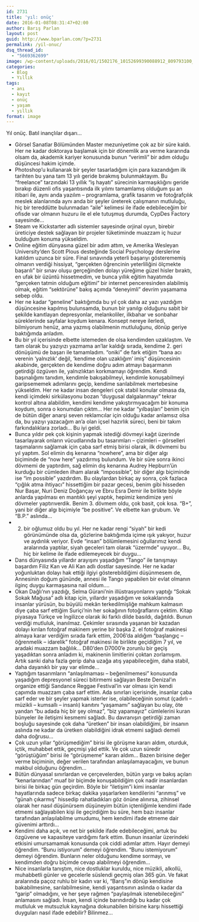 ```yaml
---
id: 2731
title: 'yıl: onüç'
date: 2016-01-08T08:31:47+02:00
author: Barış Parlan
layout: post
guid: http://www.bparlan.com/?p=2731
permalink: /yil-onuc/
dsq_thread_id:
  - "5669362699"
image: /wp-content/uploads/2016/01/1502176_10152699390088912_809793100_o.jpg
categories:
  - Blog
  - Yıllık
tags:
  - anı
  - kayıt
  - onüç
  - yaşam
  - yıllık
format: image
---
```

<div class="ttr_start">
</div>

Yıl onüç. Batıl inançlılar dışarı&#8230;

  * Görsel Sanatlar Bölümünden Master mezuniyetime çok az bir süre kaldı. Her ne kadar doktoraya başlamak için bir dönemlik ara verme kararında olsam da, akademik kariyer konusunda bunun &#8220;verimli&#8221; bir adım olduğu düşüncesi hakim içimde.
  * Photoshop&#8217;u kullanarak bir şeyler tasarladığım için para kazandığım ilk tarihten bu yana tam 13 yılı geride bırakmış bulunmaktayım. Bu &#8220;freelance&#8221; tarzındaki 13 yıllık &#8220;iş hayatı&#8221; sürecinin karmaşıklığını geride bırakıp düzenli ofis yaşantısında ilk yılımı tamamlamış olduğum şu an itibari ile, aynı anda yazılım &#8211; programlama, grafik tasarım ve fotoğrafçılık meslek alanlarında aynı anda bir şeyler üreterek çalışmanın mutluluğu, hiç bir tereddütte bulunmadan &#8220;aile&#8221; kelimesi ile ifade edebileceğim bir ofisde var olmanın huzuru ile el ele tutuşmuş durumda, CypDes Factory sayesinde&#8230;
  * Steam ve Kickstarter adlı sistemler sayesinde orjinal oyun, birebir üreticiye destek sağlayan bir projeler tüketiminde muazzam iç huzur bulduğum konuma yükseldim.
  * Online eğitim dünyasına güzel bir adım attım, ve Amerika Wesleyan University&#8217;den Scott Plous desteğinde Social Psychology derslerine katıldım uzunca bir süre. Final sınavında yeterli başarıyı gösterememiş olmanın verdiği hissiyat, &#8220;gerçekten öğrencinin yeterliliğini ölçmekte başarılı&#8221; bir sınav oluşu gerçeğinden dolayı yüreğime güzel hisler bıraktı, en ufak bir üzüntü hissetmedim, ve bunca yıllık eğitim hayatımda &#8220;gerçeken tatmin olduğum eğitimi&#8221; bir internet penceresinden alabilmiş olmak, eğitim &#8220;sektörüne&#8221; bakış açımda &#8220;deneyimli&#8221; devrim yaşamama sebep oldu.
  * Her ne kadar &#8220;geneline&#8221; baktığımda bu yıl çok daha az yazı yazdığım düşüncesine kapılmış bulunsamda, bunun bir yanılgı olduğunu sabit bir şekilde kanıtlayan depresyonlar, melankoliler, ilkbahar ve sonbahar süreklerinde sayfalar koydum kenara. Konsept nereye ilerledi, bilmiyorum henüz, ama yazmış olabilmenin mutluluğunu, dönüp geriye baktığımda anladım.
  * Bu bir yıl içerisinde elbette istemeden de olsa kendimden uzaklaştım. Ve tam olarak bu yazıyızı yazmama an&#8217;lar kaldığı sırada, kendime 2. geri dönüşümü de başarı ile tamamladım. &#8220;oniki&#8221; de fark etiğim &#8220;bana acı verenin &#8216;yalnızlık&#8217; değil, &#8216;kendime olan uzaklığım&#8217; imiş&#8221; düşüncesinin akabinde, gerçekten de kendime doğru adım atmayı başarmanın getirdiği özgüven ile, yalnızlıktan korkmamayı öğrendim. Kendi başınalığımı tanıdım, kendimle bakışabilmeyi, kendimle konuşabilmeyi garipsememek adımlarını geçip, kendime sarılabilmek mertebesine yükseldim. Her ne kadar insan dengeleri çok stabil konular olmasa da, kendi içimdeki sirkülasyonu bozan &#8220;duygusal dalgalanmayı&#8221; tekrar kontrol altına alabildim, kendimi kendime yakıştırmıyacağım bir konuma koydum, sonra o konumdan çıktm&#8230; Her ne kadar &#8220;yılbaşları&#8221; benim için de bütün diğer anarşi seven reklamcılar için olduğu kadar anlamsız olsa da, bu yazıyı yazacağım an&#8217;a olan içsel hazırlık süreci, beni bir takım farkındalıklara zorladı&#8230; Bu iyi geldi.
  * Bunca yıldır pek çok kişinin yapmak istediği dövmeyi kağıt üzerinde tasarlayarak onların vücudlarında bu tasarımları &#8211; çizimleri &#8211; görselleri taşımalarını sağlamak için çaba sarf etmiş birisi olarak, ilk dövmemi bu yıl yaptım. Sol elimin dış kenarına &#8220;nowhere&#8221;, ama bir diğer algı biçiminde de &#8220;now here&#8221; yazdırmış bulundum. Ve bir süre sonra ikinci dövmemi de yaptırdım, sağ elimin dış kenarına Audrey Hepburn&#8217;ün kurduğu bir cümleden ilham alarak &#8220;impossible&#8221;, bir diğer algı biçiminde ise &#8220;im possible&#8221; yazdırdım. Bu olaylardan birkaç ay sonra, çok fazlaca &#8220;çığlık atma ihtiyacı&#8221; hissettiğim bir pazar gecesi, benim gibi hisseden Nur Başar, Nuri Deniz Doğançay ve Ebru Esra Demir ile birlikte böyle anlarda yapılması en mantıklı şeyi yaptık, hepimiz kendimize yeni dövmeler yaptırıverdik. Benim 3. dövmem oldu, çok basit, çok kısa. &#8220;B+&#8221;, yani bir diğer algı biçimiyle &#8220;be positive&#8221;. Ve elbette kan grubum. Ve &#8220;B.P.&#8221; aslında&#8230;
  * 2. bir oğlumuz oldu bu yıl. Her ne kadar rengi &#8220;siyah&#8221; bir kedi görünümünde olsa da, gözlerine baktığımda içime ışık yakıyor, huzur ve aydınlık veriyor. Evde &#8220;insan&#8221; bölümlemesini oğullarımız kendi aralarında yaptılar, siyah geceleri tam olarak &#8220;üzermde&#8221; uyuyor&#8230; Bu, hiç bir kelime ile ifade edilemeyecek bir duygu&#8230;
  * Dans dünyasında yıllardır arayışını yaşadığım &#8220;Tango&#8221; ile tanışmayı başardım Filiz Kan ve Ali Kan adlı dostlar sayesinde. Her ne kadar yoğunluktan dolayı hak ettiği ilgiyi gösterebildiğimi düşünmesem de, Annesinin doğum gününde, annesi ile Tango yapabilen bir evlat olmanın ilginç duygu karmaşasına nail oldum&#8230;.
  * Okan Dağlı&#8217;nın yazdığı, Selma Gürani&#8217;nin illüstrasyonlarını yaptığı &#8220;Sokak Sokak Mağusa&#8221; adlı kitap için, yıllardır yaşadığım ve sokaklarında insanlar yürüsün, bu büyülü mekân terkedilmişliğe mahkum kalmasın diye çaba sarf ettiğim Suriçi&#8217;nin her sokağının fotoğraflarını çektim. Kitap piyasaya Türkçe ve İngilizce olarak iki farklı dilde basıldı, dağıtıldı. Bunun verdiği mutluluk, inanılmaz. Çekimler sırasında yaşanan bir kazadan dolayı kırılan fotoğraf makinem yerine bir başka 2. el fotoğraf makinesi almaya karar verdiğim sırada fark ettim, 2006&#8217;da aldığım &#8220;başlangıç &#8211; öğrenmelik &#8211; idarelik&#8221; fotoğraf makinesi ile birlikte geçidiğim 7 yıl, ve aradaki muazzam bağlılık&#8230; D80&#8217;den D7000&#8217;e zorunlu bir geçiş yaşadıktan sonra anladım ki, makinenin limitlerini çoktan zorlamışım. Artık sanki daha fazla gerip daha uzağa atış yapabileceğim, daha stabil, daha dayanıklı bir yay var elimde&#8230;
  * Yaptığım tasarımların &#8220;anlaşılmaması &#8211; beğenilmemesi&#8221; konusunda yaşadığım depresyonel süreci bitirmemi sağlayan Beste Denizal&#8217;ın organize ettiği Sandance Reggae Festival&#8217;in var olması için kendi çapımda muazzam çaba sarf ettim. Ada sınırları içerisinde, insanlar çaba sarf eder ve bir şeyler yapmak isterler ise, olabileceğinin somut (çadırlı &#8211; müzikli &#8211; kumsallı &#8211; insanlı) kanıtını &#8220;yaşamamı&#8221; sağlayan bu olay, öte yandan &#8220;bu adada hiç bir şey olmaz&#8221;, &#8220;biz yapamayız&#8221; cümlelerini kuran bünyeler ile iletişimi kesmemi sağladı. Bu davranışın getirdiği zaman boşluğu sayesinde çok daha &#8220;üretken&#8221; bir insan olabildiğimi, bir insanın aslında ne kadar da üretken olabildiğini idrak etmemi sağladı demeli daha doğrusu&#8230;
  * Çok uzun yıllar &#8220;görüşmediğim&#8221; birisi ile görüşme kararı aldım, oturduk, içtik, muhabbet ettik, geçmişi yâd ettik. Ve çok uzun süredir &#8220;görüştüğüm&#8221; birisi ile &#8220;görüşmeme&#8221; kararı aldım&#8230; Bazen birisine değer verme biçiminin, değer verilen tarafından anlaşılamayacağını, ve bunun makbul olduğunu öğrendim&#8230;
  * Bütün dünyasal sınırlardan ve çerçevelerden, bütün yargı ve bakış açıları &#8220;kenarlarından&#8221; muaf bir biçimde konuşabildiğim çok nadir insanlardan birisi ile birkaç gün geçirdim. Böyle bir &#8220;iletişim&#8221;i kimi insanlar hayatlarında sadece birkaç dakika yaşarlarken kendilerini &#8220;arınmış&#8221; ve &#8220;günah çıkarmış&#8221; hissedip rahatladıkları göz önüne alınırsa, zihinsel olarak her nasıl düşünürsem düşüneyim bütün içtenliğimle kendimi ifade etmemi sağlayabilen kişi ile geçirdiğim bu süre, hem bazı insanlar tarafından anlaşılabilme umudumu, hem kendimi ifade etmeme dair güvenimi arttırdı&#8230;
  * Kendimi daha açık, ve net bir şekilde ifade edebileceğimi, artuk bu özgüvene ve kapasiteye vardığımı fark ettim. Bunun insanlar üzerindeki etkisini umursamamak konusunda çok ciddi adımlar attım. Hayır demeyi öğrendim. &#8220;Bunu istiyorum&#8221; demeyi öğrendim. &#8220;Bunu istemiyorum&#8221; demeyi öğrendim. Bunların neler olduğunu kendime sormayı, ve kendimden doğru biçimde cevap alabilmeyi öğrendim&#8230;
  * Nice insanlarla tanıştım, nice dostluklar kuruldu, nice müzikli, alkollü, muhabbetli günler ve gecelerle süslendi geçmiş olan 365 gün. Ve fakat aralarında paçoz ruhlu bir kadın var ki, &#8220;Barış&#8221;ın dönüp kendisine bakabilmesine, sarılabilmesine, kendi yaşantısının aslında o kadar da &#8220;garip&#8221; olmadığını, ve her şeye rağmen &#8220;paylaşılmak istenebileceğini&#8221; anlamasını sağladı. İnsan, kendi içinde barındırdığı bu kadar çok mutluluk ve mutsuzluk kaynağına dokunabilen birisine karşı hissettiği duyguları nasıl ifade edebilir? Bilinmez&#8230;

<div class="ttr_end">
</div>